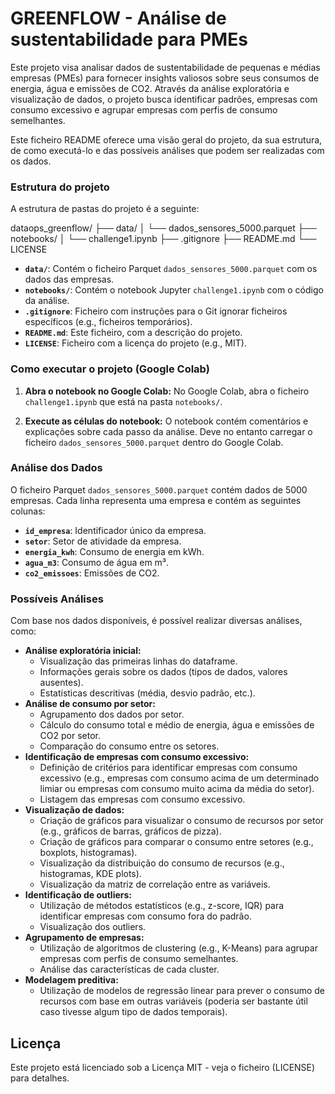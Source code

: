 # GREENFLOW - Análise de sustentabilidade para PMEs

Este projeto visa analisar dados de sustentabilidade de pequenas e médias empresas (PMEs) para fornecer insights valiosos sobre seus consumos de energia, água e emissões de CO2. Através da análise exploratória e visualização de dados, o projeto busca identificar padrões, empresas com consumo excessivo e agrupar empresas com perfis de consumo semelhantes.

Este ficheiro README oferece uma visão geral do projeto, da sua estrutura, de como executá-lo e das possíveis análises que podem ser realizadas com os dados.

### Estrutura do projeto

A estrutura de pastas do projeto é a seguinte:

dataops_greenflow/
├── data/
│   └── dados_sensores_5000.parquet
├── notebooks/
│   └── challenge1.ipynb
├── .gitignore
├── README.md
└── LICENSE

*   **`data/`**: Contém o ficheiro Parquet `dados_sensores_5000.parquet` com os dados das empresas.
*   **`notebooks/`**: Contém o notebook Jupyter `challenge1.ipynb` com o código da análise.
*   **`.gitignore`**: Ficheiro com instruções para o Git ignorar ficheiros específicos (e.g., ficheiros temporários).
*   **`README.md`**: Este ficheiro, com a descrição do projeto.
*   **`LICENSE`**: Ficheiro com a licença do projeto (e.g., MIT).

### Como executar o projeto (Google Colab)

1.  **Abra o notebook no Google Colab:**
    No Google Colab, abra o ficheiro `challenge1.ipynb` que está na pasta `notebooks/`.

2.  **Execute as células do notebook:**
    O notebook contém comentários e explicações sobre cada passo da análise. Deve no entanto carregar o ficheiro `dados_sensores_5000.parquet` dentro do Google Colab.

### Análise dos Dados

O ficheiro Parquet `dados_sensores_5000.parquet` contém dados de 5000 empresas. Cada linha representa uma empresa e contém as seguintes colunas:

*   **`id_empresa`**: Identificador único da empresa.
*   **`setor`**: Setor de atividade da empresa.
*   **`energia_kwh`**: Consumo de energia em kWh.
*   **`agua_m3`**: Consumo de água em m³.
*   **`co2_emissoes`**: Emissões de CO2.

### Possíveis Análises

Com base nos dados disponíveis, é possível realizar diversas análises, como:

*   **Análise exploratória inicial:**
    *   Visualização das primeiras linhas do dataframe.
    *   Informações gerais sobre os dados (tipos de dados, valores ausentes).
    *   Estatísticas descritivas (média, desvio padrão, etc.).
*   **Análise de consumo por setor:**
    *   Agrupamento dos dados por setor.
    *   Cálculo do consumo total e médio de energia, água e emissões de CO2 por setor.
    *   Comparação do consumo entre os setores.
*   **Identificação de empresas com consumo excessivo:**
    *   Definição de critérios para identificar empresas com consumo excessivo (e.g., empresas com consumo acima de um determinado limiar ou empresas com consumo muito acima da média do setor).
    *   Listagem das empresas com consumo excessivo.
*   **Visualização de dados:**
    *   Criação de gráficos para visualizar o consumo de recursos por setor (e.g., gráficos de barras, gráficos de pizza).
    *   Criação de gráficos para comparar o consumo entre setores (e.g., boxplots, histogramas).
    *   Visualização da distribuição do consumo de recursos (e.g., histogramas, KDE plots).
    *   Visualização da matriz de correlação entre as variáveis.
*   **Identificação de outliers:**
    *   Utilização de métodos estatísticos (e.g., z-score, IQR) para identificar empresas com consumo fora do padrão.
    *   Visualização dos outliers.
*   **Agrupamento de empresas:**
    *   Utilização de algoritmos de clustering (e.g., K-Means) para agrupar empresas com perfis de consumo semelhantes.
    *   Análise das características de cada cluster.
*   **Modelagem preditiva:**
    *   Utilização de modelos de regressão linear para prever o consumo de recursos com base em outras variáveis (poderia ser bastante útil caso tivesse algum tipo de dados temporais).

## Licença

Este projeto está licenciado sob a Licença MIT - veja o ficheiro (LICENSE) para detalhes.